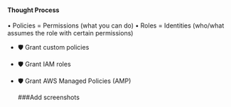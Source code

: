 #### Thought Process
• Policies = Permissions (what you can do)
•	Roles = Identities (who/what assumes the role with certain permissions)

- 🛡️ Grant custom policies
- 🛡️ Grant IAM roles
- 🛡️ Grant AWS Managed Policies (AMP)

  ###Add screenshots

